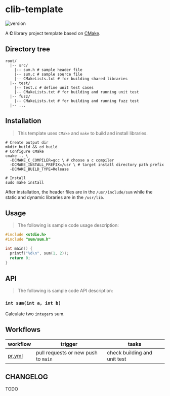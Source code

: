 # clib-template

![version](https://img.shields.io/badge/version-1.0.0-7446ff)

A **C** library project template based on [CMake](https://cmake.org/).

## Directory tree

```shell
root/
  |-- src/
    |-- sum.h # sample header file
    |-- sum.c # sample source file
    |-- CMakeLists.txt # for building shared libraries
  |-- test/
    |-- test.c # define unit test cases
    |-- CMakeLists.txt # for building and running unit test
  |-- fuzz/
    |-- CMakeLists.txt # for building and running fuzz test
  |-- ...
```

## Installation

> This template uses `CMake` and `make` to build and install libraries.

```shell
# Create output dir
mkdir build && cd build
# Configure CMake
cmake .. \
  -DCMAKE_C_COMPILER=gcc \ # choose a c compiler
  -DCMAKE_INSTALL_PREFIX=/usr \ # target install directory path prefix
  -DCMAKE_BUILD_TYPE=Release 

# Install
sudo make install
```

After installation, the header files are in the `/usr/include/sum` while the static and dynamic libraries are in the `/usr/lib`.

## Usage

> The following is sample code usage description:

```c
#include <stdio.h>
#include "sum/sum.h"

int main() {
  printf("%d\n", sum(1, 2));
  return 0;
}
```

## API

> The following is sample code API description:

### `int sum(int a, int b)`

Calculate two `integer`s sum.


## Workflows

|workflow|trigger|tasks|
|----|-----|----|
|[pr.yml](/.github/workflows/pr.yml)|pull requests or new push to `main`|check building and unit test|


## CHANGELOG

TODO
